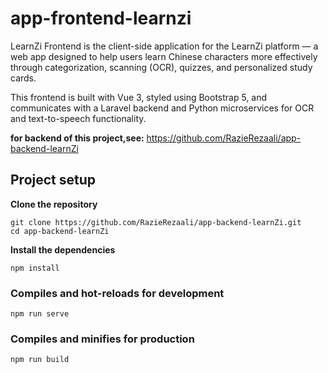 # app-frontend-learnzi

LearnZi Frontend is the client-side application for the LearnZi platform — a web app designed to help users learn Chinese characters more effectively through categorization, scanning (OCR), quizzes, and personalized study cards.

This frontend is built with Vue 3, styled using Bootstrap 5, and communicates with a Laravel backend and Python microservices for OCR and text-to-speech functionality.

**for backend of this project,see:**
    https://github.com/RazieRezaali/app-backend-learnZi

## Project setup

**Clone the repository**

    git clone https://github.com/RazieRezaali/app-backend-learnZi.git
    cd app-backend-learnZi

**Install the dependencies**
```
npm install
```

### Compiles and hot-reloads for development
```
npm run serve
```

### Compiles and minifies for production
```
npm run build
```
